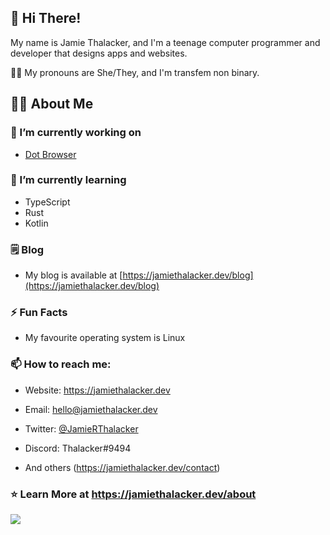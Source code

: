 ## :wave: Hi There!

My name is Jamie Thalacker, and I'm a teenage computer programmer and developer that designs apps and websites.

:transgender_flag: My pronouns are She/They, and I'm transfem non binary.

## :man_technologist: About Me

### :telescope: I’m currently working on

- [Dot Browser](https://github.com/dothq)

### :seedling: I’m currently learning

- TypeScript
- Rust
- Kotlin

### :spiral_notepad: Blog

- My blog is available at [https://jamiethalacker.dev/blog](https://jamiethalacker.dev/blog)

### :zap: Fun Facts

- My favourite operating system is Linux

### :mailbox: How to reach me:

- Website: https://jamiethalacker.dev

- Email: [hello@jamiethalacker.dev](mailto:hello@jamiethalacker.dev)

- Twitter: [@JamieRThalacker](https://twitter.com/jamierthalacker)

- Discord: Thalacker#9494

- And others (https://jamiethalacker.dev/contact)

### :star: Learn More at https://jamiethalacker.dev/about

<img src="https://raw.githubusercontent.com/jamiethalacker/jamiethalacker/main/images/wave.svg" >
